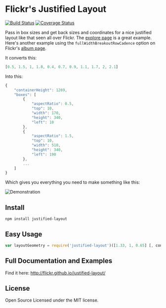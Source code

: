# Flickr's Justified Layout

[![Build Status](https://travis-ci.org/flickr/justified-layout.svg?branch=master)](https://travis-ci.org/flickr/justified-layout) [![Coverage Status](https://coveralls.io/repos/github/flickr/justified-layout/badge.svg?branch=master)](https://coveralls.io/github/flickr/justified-layout?branch=master)

Pass in box sizes and get back sizes and coordinates for a nice justified layout like that seen all
over Flickr. The <a href="https://www.flickr.com/explore">explore page</a> is a great example. Here's
another example using the `fullWidthBreakoutRowCadence` option on Flickr's
<a href="https://www.flickr.com/photos/dataichi/albums/72157650151574962">album page</a>.

It converts this:

```js
[0.5, 1.5, 1, 1.8, 0.4, 0.7, 0.9, 1.1, 1.7, 2, 2.1]
```

Into this:

```js
{
    "containerHeight": 1269,
    "boxes": [
        {
            "aspectRatio": 0.5,
            "top": 10,
            "width": 170,
            "height": 340,
            "left": 10
        },
        {
            "aspectRatio": 1.5,
            "top": 10,
            "width": 510,
            "height": 340,
            "left": 190
        },
        ...
    ]
}
```

Which gives you everything you need to make something like this:

![Demonstration](https://cloud.githubusercontent.com/assets/43693/14033849/f5cffb58-f1da-11e5-9763-dce7e90835e1.png)


## Install

`npm install justified-layout`


## Easy Usage

```js
var layoutGeometry = require('justified-layout')([1.33, 1, 0.65] [, config])
```


## Full Documentation and Examples

Find it here: http://flickr.github.io/justified-layout/


## License

Open Source Licensed under the MIT license.